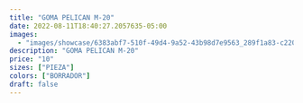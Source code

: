 ```yaml
---
title: "GOMA PELICAN M-20"
date: 2022-08-11T18:40:27.2057635-05:00
images:
  - "images/showcase/6383abf7-510f-49d4-9a52-43b98d7e9563_289f1a83-c220-43b0-9253-ed51f2ae3778.webp"
description: "GOMA PELICAN M-20"
price: "10"
sizes: ["PIEZA"]
colors: ["BORRADOR"]
draft: false
---
```

